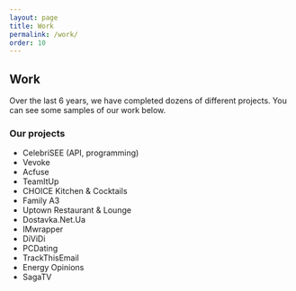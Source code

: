 ```yaml
---
layout: page
title: Work
permalink: /work/
order: 10
---
```


## Work

Over the last 6 years, we have completed dozens of different projects. You can see some samples of our work below.

<h3 class="header">Our projects</h3>

<ul class="lnks">
    <li>CelebriSEE (API, programming)</li>
    <li>Vevoke</li>
    <li>Acfuse</li>
    <li>TeamItUp</li>
    <li>CHOICE Kitchen &amp; Cocktails</li>
    <li>Family A3</li>
    <li>Uptown Restaurant &amp; Lounge</li>
    <li>Dostavka.Net.Ua</li>
    <li>IMwrapper</li>
    <li>DiViDi</li>
    <li>PCDating</li>
    <li>TrackThisEmail</li>
    <li>Energy Opinions</li>
    <li>SagaTV</li>
</ul>

